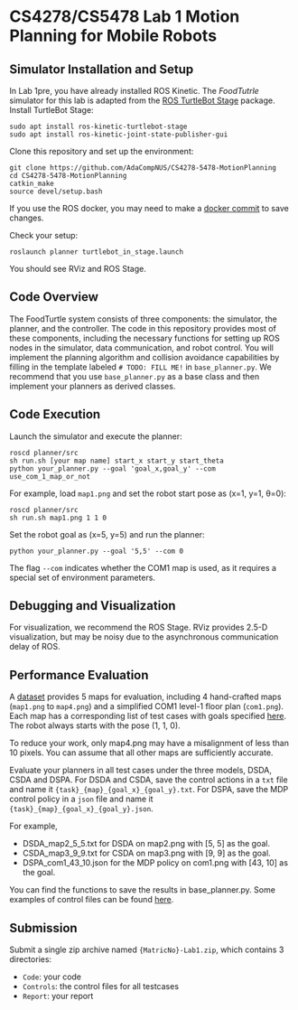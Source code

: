 # CS4278/CS5478 Lab 1 Motion Planning for Mobile Robots


## Simulator Installation and Setup
In Lab 1pre, you have already installed ROS Kinetic. The *FoodTutrle* simulator for this lab is adapted from the [ROS TurtleBot Stage](http://wiki.ros.org/turtlebot_stage) package.
Install TurtleBot Stage:
```
sudo apt install ros-kinetic-turtlebot-stage
sudo apt install ros-kinetic-joint-state-publisher-gui
```

Clone this repository and set up the environment:
```
git clone https://github.com/AdaCompNUS/CS4278-5478-MotionPlanning
cd CS4278-5478-MotionPlanning
catkin_make
source devel/setup.bash
```
If you use the ROS docker, you may need to make a [docker commit](https://docs.docker.com/engine/reference/commandline/commit/) to save changes. 

Check your setup:
```
roslaunch planner turtlebot_in_stage.launch
```
You should see RViz and ROS Stage. 

## Code Overview
The FoodTurtle system consists of three components: the simulator, the planner, and the controller. The code in this repository provides most of these components, including the necessary functions for setting up ROS nodes in the simulator, data communication, and robot control. You will implement the planning algorithm and collision avoidance capabilities by filling in the template labeled `# TODO: FILL ME!` in `base_planner.py`. We recommend that you use `base_planner.py` as a base class and then implement your planners as derived classes.

## Code Execution
Launch the simulator and execute the planner: 
```
roscd planner/src
sh run.sh [your map name] start_x start_y start_theta
python your_planner.py --goal 'goal_x,goal_y' --com use_com_1_map_or_not
```

For example, load `map1.png` and set the robot start pose as (x=1, y=1, θ=0): 
```
roscd planner/src
sh run.sh map1.png 1 1 0
```

Set the robot goal as (x=5, y=5) and run the planner:
```
python your_planner.py --goal '5,5' --com 0
```
The flag `--com`  indicates whether the COM1 map is used, as it requires a special set of environment parameters. 

## Debugging and Visualization
For visualization, we recommend the ROS Stage. RViz provides 2.5-D visualization, but may be noisy due to the asynchronous communication delay of ROS.

## Performance Evaluation
A [dataset](./src/planner/maps/) provides 5 maps for evaluation, including 4 hand-crafted maps (`map1.png` to `map4.png`) and a simplified COM1 level-1 floor plan (`com1.png`). Each map has a corresponding list of test cases with goals specified [here](./files/goals.json). The robot always starts with the pose (1, 1, 0).

To reduce your work, only map4.png may have a misalignment of less than 10 pixels. You can assume that all other maps are sufficiently accurate.

Evaluate your planners in all test cases under the three models, DSDA, CSDA and DSPA. For DSDA and CSDA, save the control actions in a `txt` file and name it `{task}_{map}_{goal_x}_{goal_y}.txt`. For DSPA, save the MDP control policy in a `json` file and name it `{task}_{map}_{goal_x}_{goal_y}.json`.


For example, 
- DSDA_map2_5_5.txt for DSDA on map2.png with [5, 5] as the goal.
- CSDA_map3_9_9.txt for CSDA on map3.png with [9, 9] as the goal.
- DSPA_com1_43_10.json for the MDP policy on com1.png with [43, 10] as the goal.

You can find the functions to save the results in base_planner.py. Some examples of control files can be found [here](./files/).

## Submission
Submit a single zip archive named `{MatricNo}-Lab1.zip`, which contains 3 directories:
- `Code`: your code
- `Controls`: the control files for all testcases
- `Report`: your report
